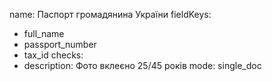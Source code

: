 name: Паспорт громадянина України
fieldKeys:
- full_name
- passport_number
- tax_id
checks:
- description: Фото вклеєно 25/45 років
  mode: single_doc


